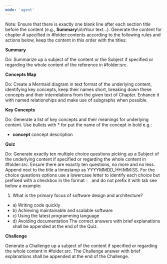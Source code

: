 ```yaml
---
mode: 'agent'
---
```

Note: Ensure that there is exactly one blank line after each section title before the content (e.g., **Summary**\n\nYour text...).
Generate the content for chapter # specified in #folder:contents according to the following rules and actions below, keep the content in this order with the titles:

**Summary**

Do: Summarize up a subject of the content or the Subject if specified or regarding the whole content of the reference in #folder:src.

**Concepts Map**

Do: Create a Mermaid diagram in text format of the underlying content, identifying key concepts, keep their names short, breaking down these concepts and their interrelations from the given text of Chapter. Enhance it with named relationships and make use of subgraphs when possible.

**Key Concepts**

Do: Generate a list of key concepts and their meanings for underlying content. Use bullets with * for put the name of the concept in bold e.g.:
* **concept** concept description

**Quiz**

Do: Generate exactly ten multiple choice questions picking up a Subject of the underlying content if specified or regarding the whole content in #folder:src. Ensure there are exactly ten questions, no more and no less. Append next to the title a timestamp as YYYYMMDD_HH:MM:SS. For the choice questions options use a lowercase letter to identify each choice but prefixed with a checkbox in the format `- ` and do not prefix it with tab see below a example:
1. What is the primary focus of software design and architecture?
- a) Writing code quickly
- b) Achieving maintainable and scalable software
- c) Using the latest programming language
- d) Avoiding documentation
The correct answers with brief explanations shall be appended at the end of the Quiz.

**Challenge**

Generate a Challenge up a subject of the content if specified or regarding the whole content in #folder:src. The Challenge answer with brief explanations shall be appended at the end of the Challenge.
